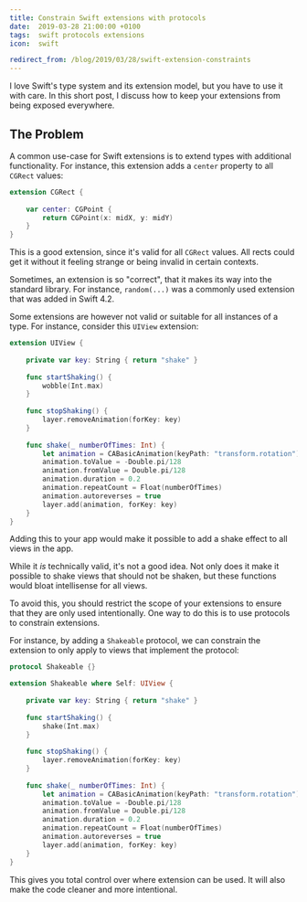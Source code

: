 ```yaml
---
title: Constrain Swift extensions with protocols
date:  2019-03-28 21:00:00 +0100
tags:  swift protocols extensions
icon:  swift

redirect_from: /blog/2019/03/28/swift-extension-constraints
---
```


I love Swift's type system and its extension model, but you have to use it with care. In this short post, I discuss how to keep your extensions from being exposed everywhere.


## The Problem

A common use-case for Swift extensions is to extend types with additional functionality. For instance, this extension adds a `center` property to all `CGRect` values:

```swift
extension CGRect {
    
    var center: CGPoint {
        return CGPoint(x: midX, y: midY)
    }
}
```

This is a good extension, since it's valid for all `CGRect` values. All rects could get it without it feeling strange or being invalid in certain contexts. 

Sometimes, an extension is so "correct", that it makes its way into the standard library. For instance, `random(...)` was a commonly used extension that was added in Swift 4.2.

Some extensions are however not valid or suitable for all instances of a type. For instance, consider this `UIView` extension:

```swift
extension UIView {
    
    private var key: String { return "shake" }
    
    func startShaking() {
        wobble(Int.max)
    }
    
    func stopShaking() {
        layer.removeAnimation(forKey: key)
    }
    
    func shake(_ numberOfTimes: Int) {
        let animation = CABasicAnimation(keyPath: "transform.rotation")
        animation.toValue = -Double.pi/128
        animation.fromValue = Double.pi/128
        animation.duration = 0.2
        animation.repeatCount = Float(numberOfTimes)
        animation.autoreverses = true
        layer.add(animation, forKey: key)
    }
}
```

Adding this to your app would make it possible to add a shake effect to all views in the app. 

While it *is* technically valid, it's not a good idea. Not only does it make it possible to shake views that should not be shaken, but these functions would bloat intellisense for all views. 

To avoid this, you should restrict the scope of your extensions to ensure that they are only used intentionally. One way to do this is to use protocols to constrain extensions. 

For instance, by adding a `Shakeable` protocol, we can constrain the extension to only apply to views that implement the protocol:

```swift
protocol Shakeable {}

extension Shakeable where Self: UIView {
    
    private var key: String { return "shake" }
    
    func startShaking() {
        shake(Int.max)
    }
    
    func stopShaking() {
        layer.removeAnimation(forKey: key)
    }
    
    func shake(_ numberOfTimes: Int) {
        let animation = CABasicAnimation(keyPath: "transform.rotation")
        animation.toValue = -Double.pi/128
        animation.fromValue = Double.pi/128
        animation.duration = 0.2
        animation.repeatCount = Float(numberOfTimes)
        animation.autoreverses = true
        layer.add(animation, forKey: key)
    }
}
```

This gives you total control over where extension can be used. It will also make the code cleaner and more intentional.